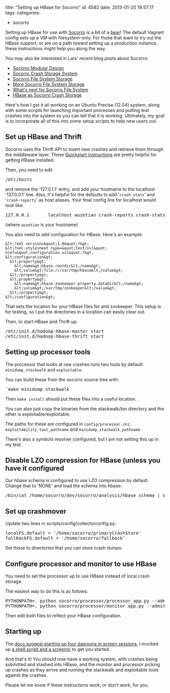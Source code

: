 title: "Setting up HBase for Socorro"
id: 4582
date: 2013-01-20 19:57:17
tags: 
categories: 
- socorro

Setting up HBase for use with [Socorro](http://github.com/mozilla/socorro) is a bit of a [bear](https://i.chzbgr.com/maxW500/516933888/h7E25C981/)!  The default Vagrant config sets up a VM with filesystem-only. For those that want to try out the HBase support, or are on a path toward setting up a production instance, these instructions might help you along the way. 

You may also be interested in Lars' recent blog posts about Socorro: 

*   [Socorro Modular Design](http://www.twobraids.com/2012/12/socorro-modular-design.html)
*   [Socorro Crash Storage System](http://www.twobraids.com/2012/12/the-socorro-crash-storage-system.html)
*   [Socorro File System Storage](http://www.twobraids.com/2012/12/socorro-file-system-storage.html)
*   [More Socorro File System Storage](http://www.twobraids.com/2013/01/more-socorro-file-system-storage.html)
*   [What's next for Socorro File System](http://www.twobraids.com/2013/01/whats-next-for-socorro-file-system.html)
*   [HBase as Socorro Crash Storage](http://www.twobraids.com/2013/01/hbase-as-socorro-crash-storage.html)

Here's how I got it all working on an Ubuntu Precise (12.04) system, along with some scripts for launching important processes and putting test crashes into the system so you can tell that it is working. Ultimately, my goal is to incorporate all of this into some setup scripts to help new users out.

## Set up HBase and Thrift

Socorro uses the Thrift API to insert new crashes and retrieve them through the middleware layer. These [Quickstart instructions](http://hbase.apache.org/book.html#quickstart) are pretty helpful for getting HBase installed.

Then, you need to edit <pre>/etc/hosts</pre> and remove the '127.0.1.1' entry, and add your hostname to the localhost '127.0.0.1' line. Also, it's helpful for the defaults to add '`crash-stats`' and '`crash-reports`' as host aliases. Your final config line for localhost would look like: 

<pre>
127.0.0.1       localhost wuzetian crash-reports crash-stats
</pre>

(where `wuzetian` is your hostname)

You also need to add configuration for HBase. Here's an example: 

    &lt;?xml version=&quot;1.0&quot;?&gt;
    &lt;?xml-stylesheet type=&quot;text/xsl&quot; href=&quot;configuration.xsl&quot;?&gt;
    &lt;configuration&gt;
      &lt;property&gt;
        &lt;name&gt;hbase.rootdir&lt;/name&gt;
        &lt;value&gt;file:///var/tmp/hbase&lt;/value&gt;
      &lt;/property&gt;
      &lt;property&gt;
        &lt;name&gt;hbase.zookeeper.property.dataDir&lt;/name&gt;
        &lt;value&gt;/var/tmp/zookeeper&lt;/value&gt;
      &lt;/property&gt;
    &lt;/configuration&gt;

That sets the location for your HBase files for and zookeeper. This setup is for testing, so I put the directories in a location can easily clear out.

Then, to start HBase and Thrift up: 

<pre>
/etc/init.d/hadoop-hbase-master start
/etc/init.d/hadoop-hbase-thrift start
</pre>

## Setting up processor tools

The processor that looks at raw crashes runs two tools by default: `minidump_stackwalk` and `exploitable`.

You can build these from the socorro source tree with: 
<pre>
`make minidump_stackwalk`
</pre>

Then `make install` should put these files into a useful location.

You can also just copy the binaries from the stackwalk/bin directory and the other is exploitable/exploitable.

The paths for these are configured in `config/processor.ini`: `exploitability_tool_pathname` and `minidump_stackwalk_pathname`

There's also a symbols resolver configured, but I am not setting this up in my test.

## Disable LZO compression for HBase (unless you have it configured

Our hbase schema is configured to use LZO compression by default. Change that to 'NONE' and load the schema into hbase: 

<pre>
/bin/cat /home/socorro/dev/socorro/analysis/hbase_schema | sed 's/LZO/NONE/g' | /usr/bin/hbase shell
</pre>

## Set up crashmover

Update two lines in scripts/config/collectorconfig.py:

<pre>
localFS.default = '/home/socorro/primaryCrashStore'
fallbackFS.default = '/home/socorro/fallback'
</pre>

Set those to directories that you can store crash dumps.

## Configure processor and monitor to use HBase

You need to set the processor up to use HBase instead of local crash storage. 

The easiest way to do this is as follows: 

<pre>
PYTHONPATH=. python socorro/processor/processor_app.py --admin.conf=./config/processor.ini --source.crashstorage_class=socorro.external.hbase.crashstorage.HBaseCrashStorage --admin.dump_conf=config/processor2.ini
PYTHONPATH=. python socorro/processor/monitor_app.py --admin.conf=./config/monitor.ini --source.crashstorage_class=socorro.external.hbase.crashstorage.HBaseCrashStorage --admin.dump_conf=config/monitor2.ini
</pre>

Then edit both files to reflect your HBase configuration.

## Starting up

The [docs suggest starting up four daemons in screen sessions.](http://socorro.readthedocs.org/en/latest/installation.html#run-socorro-in-dev-mode) I mocked up [a shell script and a screenrc](https://gist.github.com/4583487) to get you started.

And that's it! You should now have a working system, with crashes being submitted and stashed into HBase, and the monitor and processor picking up crashes as they arrive and running the stackwalk and exploitable tools against the crashes.

Please let me know if these instructions work, or don't work, for you.
